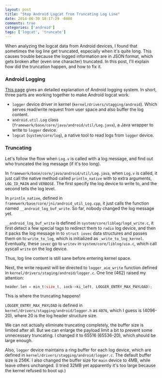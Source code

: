 ```yaml
---
layout: post
title: "Stop Android Logcat from Truncating Log Line"
date: 2014-06-30 18:17:29 -0400
comments: true
categories: ['android']
tags: ['logcat', 'truncate']
---
```


When analyzing the logcat data from Android devices, I found that sometimes the
log line get truncated, especially when it's quite long. This causes trouble
because the logged information are in JSON format, which gets broken after (even
one character) truncated. In this post, I'll explain how did the truncation
happen, and how to fix it.

<!--more-->

### Android Logging 

[This page][log] gives an detailed explanation of Android logging system. In
short, three parts are working together to make Android logcat work.

 - `logger` device driver in kernel (`kernel/drivers/stagging/android`). Which serves read/write request from user
   space and also buffer the log content.
 - `android.util.Log` class (`framework/base/core/java/android/util/Log.java`), a Java wrapper to write to `logger` device.
 - `logcat` (`system/core/log`), a native tool to read logs from `logger` device.


### Truncating

Let's follow the flow when `Log.v` is called with a log message, and find out
who truncated the log message (if it's too long).

In `framework/base/core/java/android/util/Log.java`, when `Log.v` is called, it
just call the native method called `println_native` with to extra arguments,
`LOG_ID_MAIN` and `VERBOSE`. The first specify the log device to write to, and
the second tells the log level.

In `println_native`, defined in `framework/base/core/jni/android_util_Log.cpp`,
it just calls the function named `__android_log_buf_write`. So far, nobody
changed the log message yet.

`__android_log_buf_write` is defined in `system/core/liblog/logd_write.c`, it
first detect a few special tags to redirect them to `radio` log device, and then
it packs the log message in to `struct iovec` data structures and passes them on
to `write_to_log`, which is initialized as `_write_to_log_kernel`. Eventually,
these `iovec` go to `writev` in `system/core/liblog/uio.c`, which call syscall
`write` on the log device.

Thus, log line content is still sane before entering kernel space.

Next, the write request will be directed to `logger_aio_write` function defined
in `kernel/drivers/staging/android/logger.c`. One line (462) raised my
attention:

```c
header.len = min_t(size_t, iocb->ki_left, LOGGER_ENTRY_MAX_PAYLOAD);
```

This is where the truncating happens! 

`LOGGER_ENTRY_MAX_PAYLOAD` is defined in
`kernel/drivers/stagging/android/logger.h` as `4076`, which I guess is
(4096-20), where 20 is the log header structure size.

We can not actually eliminate truncating completely, the buffer size is limited
after all. But we can enlarge the payload limit a bit to prevent some
unnecessary truncating. I changed it to 65516 (65536-20), which should be large
enough.

Also, `logger` device maintains a ring buffer for each log device, which are
defined in `kernel/drivers/stagging/android/logger.c`. The default buffer size
is 256K. I also changed the buffer size for `main` device to 4MB, while leave
others unchanged. (I tried 32MB yet apparently it's too large because the
kernel refused to boot up.)


[log]: http://elinux.org/Android_Logging_System
